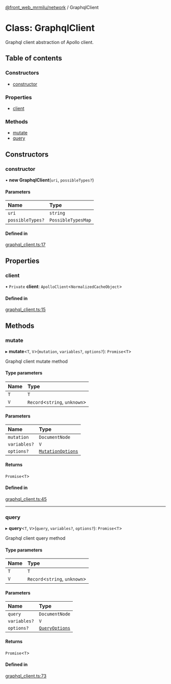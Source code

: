[@front_web_mrmilu/network](../Network.md) / GraphqlClient

# Class: GraphqlClient

Graphql client abstraction of Apollo client.

## Table of contents

### Constructors

- [constructor](GraphqlClient.md#constructor)

### Properties

- [client](GraphqlClient.md#client)

### Methods

- [mutate](GraphqlClient.md#mutate)
- [query](GraphqlClient.md#query)

## Constructors

### constructor

• **new GraphqlClient**(`uri`, `possibleTypes?`)

#### Parameters

| Name | Type |
| :------ | :------ |
| `uri` | `string` |
| `possibleTypes?` | `PossibleTypesMap` |

#### Defined in

[graphql_client.ts:17](https://github.com/mrmilu/front_web_mrmilu/blob/a9bdea5/packages/network/src/graphql_client.ts#L17)

## Properties

### client

• `Private` **client**: `ApolloClient`<`NormalizedCacheObject`\>

#### Defined in

[graphql_client.ts:15](https://github.com/mrmilu/front_web_mrmilu/blob/a9bdea5/packages/network/src/graphql_client.ts#L15)

## Methods

### mutate

▸ **mutate**<`T`, `V`\>(`mutation`, `variables?`, `options?`): `Promise`<`T`\>

Graphql client mutate method

#### Type parameters

| Name | Type |
| :------ | :------ |
| `T` | `T` |
| `V` | `Record`<`string`, `unknown`\> |

#### Parameters

| Name | Type |
| :------ | :------ |
| `mutation` | `DocumentNode` |
| `variables?` | `V` |
| `options?` | [`MutationOptions`](../Network.md#mutationoptions) |

#### Returns

`Promise`<`T`\>

#### Defined in

[graphql_client.ts:45](https://github.com/mrmilu/front_web_mrmilu/blob/a9bdea5/packages/network/src/graphql_client.ts#L45)

___

### query

▸ **query**<`T`, `V`\>(`query`, `variables?`, `options?`): `Promise`<`T`\>

Graphql client query method

#### Type parameters

| Name | Type |
| :------ | :------ |
| `T` | `T` |
| `V` | `Record`<`string`, `unknown`\> |

#### Parameters

| Name | Type |
| :------ | :------ |
| `query` | `DocumentNode` |
| `variables?` | `V` |
| `options?` | [`QueryOptions`](../Network.md#queryoptions) |

#### Returns

`Promise`<`T`\>

#### Defined in

[graphql_client.ts:73](https://github.com/mrmilu/front_web_mrmilu/blob/a9bdea5/packages/network/src/graphql_client.ts#L73)
